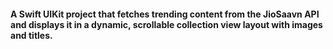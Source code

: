 #### A Swift UIKit project that fetches trending content from the JioSaavn API and displays it in a dynamic, scrollable collection view layout with images and titles.
